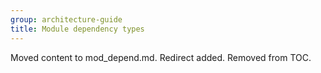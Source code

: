 ```yaml
---
group: architecture-guide
title: Module dependency types
---
```


Moved content to mod_depend.md.
Redirect added.
Removed from TOC.
